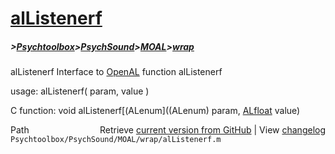 # [alListenerf](alListenerf)
##### >[Psychtoolbox](Psychtoolbox)>[PsychSound](PsychSound)>[MOAL](MOAL)>[wrap](wrap)

alListenerf  Interface to [OpenAL](OpenAL) function alListenerf  
  
usage:  alListenerf( param, value )  
  
C function:  void alListenerf[(ALenum]((ALenum) param, [ALfloat](ALfloat) value)  




<div class="code_header" style="text-align:right;">
  <span style="float:left;">Path&nbsp;&nbsp;</span> <span class="counter">Retrieve <a href=
  "https://raw.github.com/Psychtoolbox-3/Psychtoolbox-3/beta/Psychtoolbox/PsychSound/MOAL/wrap/alListenerf.m">current version from GitHub</a> | View <a href=
  "https://github.com/Psychtoolbox-3/Psychtoolbox-3/commits/beta/Psychtoolbox/PsychSound/MOAL/wrap/alListenerf.m">changelog</a></span>
</div>
<div class="code">
  <code>Psychtoolbox/PsychSound/MOAL/wrap/alListenerf.m</code>
</div>

